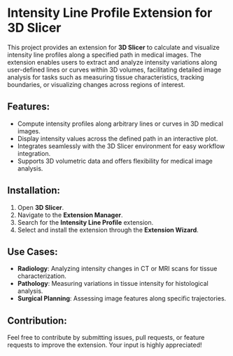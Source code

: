 # Intensity Line Profile Extension for 3D Slicer

This project provides an extension for **3D Slicer** to calculate and visualize intensity line profiles along a specified path in medical images. The extension enables users to extract and analyze intensity variations along user-defined lines or curves within 3D volumes, facilitating detailed image analysis for tasks such as measuring tissue characteristics, tracking boundaries, or visualizing changes across regions of interest.

## Features:
- Compute intensity profiles along arbitrary lines or curves in 3D medical images.
- Display intensity values across the defined path in an interactive plot.
- Integrates seamlessly with the 3D Slicer environment for easy workflow integration.
- Supports 3D volumetric data and offers flexibility for medical image analysis.

## Installation:
1. Open **3D Slicer**.
2. Navigate to the **Extension Manager**.
3. Search for the **Intensity Line Profile** extension.
4. Select and install the extension through the **Extension Wizard**.

## Use Cases:
- **Radiology**: Analyzing intensity changes in CT or MRI scans for tissue characterization.
- **Pathology**: Measuring variations in tissue intensity for histological analysis.
- **Surgical Planning**: Assessing image features along specific trajectories.

## Contribution:
Feel free to contribute by submitting issues, pull requests, or feature requests to improve the extension. Your input is highly appreciated!
